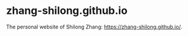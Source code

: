 # zhang-shilong.github.io

The personal website of Shilong Zhang: https://zhang-shilong.github.io/.
